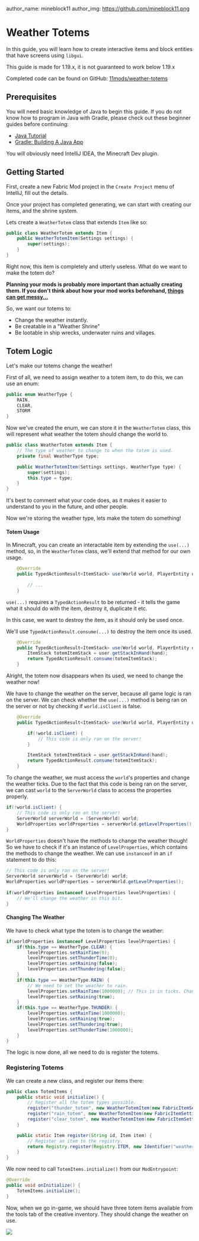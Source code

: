 author_name: mineblock11
author_img: https://github.com/mineblock11.png

# Weather Totems

In this guide, you will learn how to create interactive items and block entities that have screens using `libgui`.

This guide is made for 1.19.x, it is not guaranteed to work below 1.19.x

Completed code can be found on GitHub: [11mods/weather-totems](https://github.com/11mods/weather-totems)

## Prerequisites

You will need basic knowledge of Java to begin this guide. If you do not know how to program in Java with Gradle, please check out these beginner guides before continuing:

- [Java Tutorial](https://www.w3schools.com/java/)
- [Gradle: Building A Java App](https://www.baeldung.com/gradle-building-a-java-app)

You will obviously need IntelliJ IDEA, the Minecraft Dev plugin.

## Getting Started

First, create a new Fabric Mod project in the `Create Project` menu of IntelliJ, fill out the details.

Once your project has completed generating, we can start with creating our items, and the shrine system.

Lets create a `WeatherTotem` class that extends `Item` like so:

```java
public class WeatherTotem extends Item {
    public WeatherTotemItem(Settings settings) {
        super(settings);
    }
}
```

Right now, this item is completely and utterly useless. What do we want to make the totem do?

**Planning your mods is probably more important than actually creating them. If you don't think about how your mod works beforehand, [things can get messy...](https://github.com/11mods/FabricGlass/blob/60716be110ac08e30db2fb2c5812f46ef2b4d9f4/src/main/java/mine/block/glass/blocks/entity/ProjectionBlockBase.java#L150-L265)**

So, we want our totems to:

- Change the weather instantly.
- Be creatable in a "Weather Shrine"
- Be lootable in ship wrecks, underwater ruins and villages.

## Totem Logic

Let's make our totems change the weather!

First of all, we need to assign weather to a totem item, to do this, we can use an enum:

```java
public enum WeatherType {
    RAIN,
    CLEAR,
    STORM
}
```

Now we've created the enum, we can store it in the `WeatherTotem` class, this will represent what weather the totem should change the world to.

```java
public class WeatherTotem extends Item {
    // The type of weather to change to when the totem is used.
    private final WeatherType type;

    public WeatherTotemItem(Settings settings, WeatherType type) {
        super(settings);
        this.type = type;
    }
}
```

It's best to comment what your code does, as it makes it easier to understand to you in the future, and other people.

Now we're storing the weather type, lets make the totem do something!

#### Totem Usage

In Minecraft, you can create an interactable item by extending the `use(...)` method, so, in the `WeatherTotem` class, we'll extend that method for our own usage.

```java
    @Override
    public TypedActionResult<ItemStack> use(World world, PlayerEntity user, Hand hand) {
    
        // ...
    }
```

`use(...)` requires a `TypedActionResult` to be returned - it tells the game what it should do with the item, destroy it, duplicate it etc.

In this case, we want to destroy the item, as it should only be used once.

We'll use `TypedActionResult.consume(...)` to destroy the item once its used.

```java
    @Override
    public TypedActionResult<ItemStack> use(World world, PlayerEntity user, Hand hand) {
        ItemStack totemItemStack = user.getStackInHand(hand);
        return TypedActionResult.consume(totemItemStack);
    }
```

Alright, the totem now disappears when its used, we need to change the weather now!

We have to change the weather on the server, because all game logic is ran on the server. We can check whether the `use(...)` method is being ran on the server or not by checking if `world.isClient` is false.

```java
    @Override
    public TypedActionResult<ItemStack> use(World world, PlayerEntity user, Hand hand) {

        if(!world.isClient) {
            // This code is only ran on the server!
        }

        ItemStack totemItemStack = user.getStackInHand(hand);
        return TypedActionResult.consume(totemItemStack);
    }
```

To change the weather, we must access the `world`'s properties and change the weather ticks. Due to the fact that this code is being ran on the server, we can cast `world` to the `ServerWorld` class to access the properties properly.

```java
if(!world.isClient) {
    // This code is only ran on the server!
    ServerWorld serverWorld = (ServerWorld) world;
    WorldProperties worldProperties = serverWorld.getLevelProperties();
}
```

`WorldProperties` doesn't have the methods to change the weather though! So we have to check if it's an instance of `LevelProperties`, which contains the methods to change the weather. We can use `instanceof` in an `if` statement to do this:

```java
// This code is only ran on the server!
ServerWorld serverWorld = (ServerWorld) world;
WorldProperties worldProperties = serverWorld.getLevelProperties();
            
if(worldProperties instanceof LevelProperties levelProperties) {
    // We'll change the weather in this bit.
}
```

#### Changing The Weather

We have to check what type the totem is to change the weather:

```java
if(worldProperties instanceof LevelProperties levelProperties) {
    if(this.type == WeatherType.CLEAR) {
        levelProperties.setRainTime(0);
        levelProperties.setThunderTime(0);
        levelProperties.setRaining(false);
        levelProperties.setThundering(false);
    }
    if(this.type == WeatherType.RAIN) {
        // We need to set the weather to rain.
        levelProperties.setRainTime(1000000); // This is in ticks. Change it if you want. 20 ticks = 1 second
        levelProperties.setRaining(true);
    }
    if(this.type == WeatherType.THUNDER) {
        levelProperties.setRainTime(1000000);
        levelProperties.setRaining(true);
        levelProperties.setThundering(true);
        levelProperties.setThunderTime(1000000);
    }
}
```

The logic is now done, all we need to do is register the totems.

### Registering Totems

We can create a new class, and register our items there:

```java
public class TotemItems {
    public static void initialize() {
        // Register all the totem types possible.
        register("thunder_totem", new WeatherTotemItem(new FabricItemSettings().group(ItemGroup.TOOLS), WeatherType.THUNDER));
        register("rain_totem", new WeatherTotemItem(new FabricItemSettings().group(ItemGroup.TOOLS), WeatherType.RAIN));
        register("clear_totem", new WeatherTotemItem(new FabricItemSettings().group(ItemGroup.TOOLS), WeatherType.CLEAR));
    }

    public static Item register(String id, Item item) {
        // Register an item to the registry.
        return Registry.register(Registry.ITEM, new Identifier("weathertotems", id), item);
    }
}
```

We now need to call `TotemItems.initialize()` from our `ModEntrypoint`:

```java
@Override
public void onInitialize() {
    TotemItems.initialize();
}
```

Now, when we go in-game, we should have three totem items available from the tools tab of the creative inventory. They should change the weather on use.

![](/images/totem/rain-totem.gif)